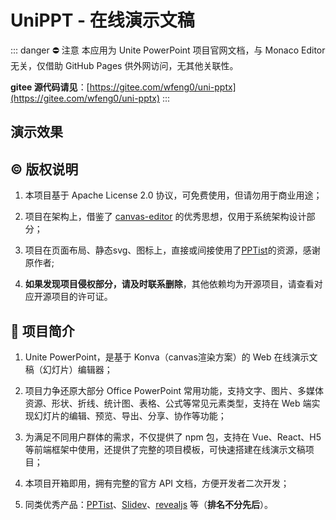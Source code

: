 # UniPPT - 在线演示文稿

<backTop />



::: danger ⛔ 注意
本应用为 Unite PowerPoint 项目官网文档，与 Monaco Editor 无关，仅借助 GitHub Pages 供外网访问，无其他关联性。

**gitee 源代码请见**：[https://gitee.com/wfeng0/uni-pptx](https://gitee.com/wfeng0/uni-pptx)
:::

## 演示效果


## © 版权说明

1. 本项目基于 Apache License 2.0 协议，可免费使用，但请勿用于商业用途；

2. 项目在架构上，借鉴了 [canvas-editor](https://hufe.club/canvas-editor-docs/) 的优秀思想，仅用于系统架构设计部分；

3. 项目在页面布局、静态svg、图标上，直接或间接使用了[PPTist](https://pipipi-pikachu.github.io/PPTist/)的资源，感谢原作者;

4. **如果发现项目侵权部分，请及时联系删除**，其他依赖均为开源项目，请查看对应开源项目的许可证。


## 📖 项目简介

1. Unite PowerPoint，是基于 Konva（canvas渲染方案）的 Web 在线演示文稿（幻灯片）编辑器；

2. 项目力争还原大部分 Office PowerPoint 常用功能，支持文字、图片、多媒体资源、形状、折线、统计图、表格、公式等常见元素类型，支持在 Web 端实现幻灯片的编辑、预览、导出、分享、协作等功能；

3. 为满足不同用户群体的需求，不仅提供了 npm 包，支持在 Vue、React、H5 等前端框架中使用，还提供了完整的项目模板，可快速搭建在线演示文稿项目；

4. 本项目开箱即用，拥有完整的官方 API 文档，方便开发者二次开发；

5. 同类优秀产品：[PPTist](https://pipipi-pikachu.github.io/PPTist/)、[Slidev](https://sli.dev/)、[revealjs](https://revealjs.com/) 等（**排名不分先后**）。